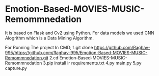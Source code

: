 # Emotion-Based-MOVIES-MUSIC-Remommnedation
It is based on Flask and Cv2 using Python.
For data models we used CNN Alogrithm which is a Data Mining Algorithm.

For Running The project In CMD;
1.git clone https://github.com/Raghav-995/https://github.com/Raghav-995/Emotion-Based-MOVIES-MUSIC-Remommnedation.git
2.cd Emotion-Based-MOVIES-MUSIC-Remommnedation
3.pip install ir requirements.txt
4.py main.py
5.py capture.py


